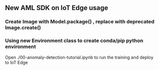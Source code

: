## New AML SDK on IoT Edge usage
### Create Image with Model.package() , replace with deprecated Image.create()
### Using new Environment class to create conda/pip python environment
Open ./00-anomaly-detection-tutorial.ipynb to run the training and deploy to IoT Edge
